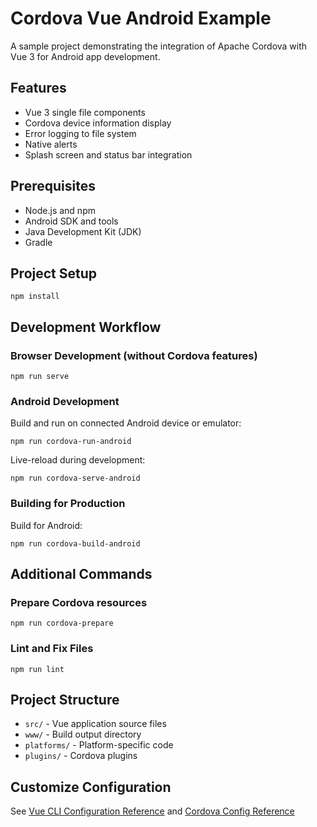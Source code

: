 # Cordova Vue Android Example

A sample project demonstrating the integration of Apache Cordova with Vue 3 for Android app development.

## Features

- Vue 3 single file components
- Cordova device information display
- Error logging to file system
- Native alerts
- Splash screen and status bar integration

## Prerequisites

- Node.js and npm
- Android SDK and tools
- Java Development Kit (JDK)
- Gradle

## Project Setup

```
npm install
```

## Development Workflow

### Browser Development (without Cordova features)

```
npm run serve
```

### Android Development

Build and run on connected Android device or emulator:

```
npm run cordova-run-android
```

Live-reload during development:

```
npm run cordova-serve-android
```

### Building for Production

Build for Android:

```
npm run cordova-build-android
```

## Additional Commands

### Prepare Cordova resources
```
npm run cordova-prepare
```

### Lint and Fix Files
```
npm run lint
```

## Project Structure

- `src/` - Vue application source files
- `www/` - Build output directory 
- `platforms/` - Platform-specific code
- `plugins/` - Cordova plugins

## Customize Configuration
See [Vue CLI Configuration Reference](https://cli.vuejs.org/config/) and 
[Cordova Config Reference](https://cordova.apache.org/docs/en/latest/config_ref/)